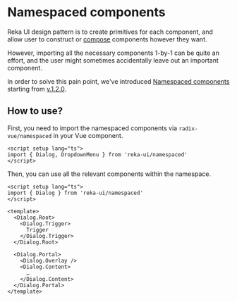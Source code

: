 # Namespaced components

Reka UI design pattern is to create primitives for each component, and allow user to construct or [compose](./composition) components however they want.

However, importing all the necessary components 1-by-1 can be quite an effort, and the user might sometimes accidentally leave out an important component.

In order to solve this pain point, we've introduced [Namespaced components](https://vuejs.org/api/sfc-script-setup.html#namespaced-components) starting from [v.1.2.0](https://github.com/radix-vue/radix-vue/releases/tag/v1.2.0).

## How to use?

First, you need to import the namespaced components via `radix-vue/namespaced` in your Vue component.

```vue line=2
<script setup lang="ts">
import { Dialog, DropdownMenu } from 'reka-ui/namespaced'
</script>
```

Then, you can use all the relevant components within the namespace.

```vue line=6-17
<script setup lang="ts">
import { Dialog } from 'reka-ui/namespaced'
</script>

<template>
  <Dialog.Root>
    <Dialog.Trigger>
      Trigger
    </Dialog.Trigger>
  </Dialog.Root>

  <Dialog.Portal>
    <Dialog.Overlay />
    <Dialog.Content>
      …
    </Dialog.Content>
  </Dialog.Portal>
</template>
```
